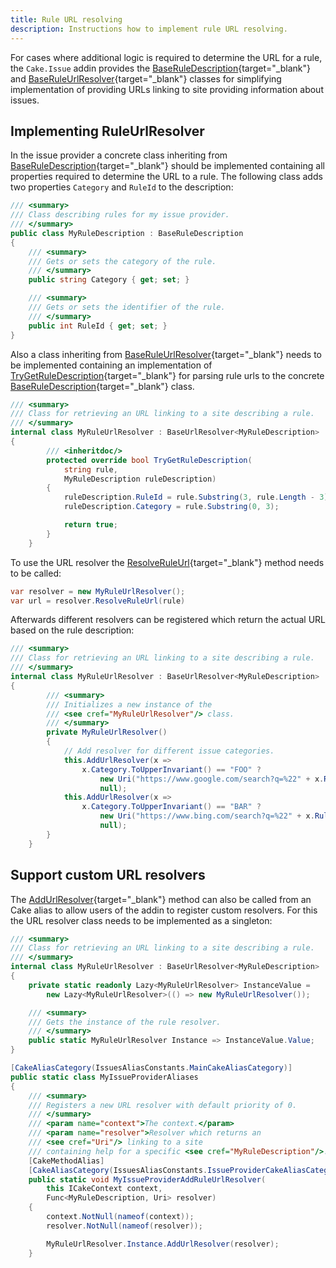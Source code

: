 ```yaml
---
title: Rule URL resolving
description: Instructions how to implement rule URL resolving.
---
```


For cases where additional logic is required to determine the URL for a rule, the `Cake.Issue`
addin provides the [BaseRuleDescription](https://cakebuild.net/api/Cake.Issues/BaseRuleDescription/){target="_blank"}
and [BaseRuleUrlResolver](https://cakebuild.net/api/Cake.Issues/BaseRuleUrlResolver_1/){target="_blank"}
classes for simplifying implementation of providing URLs linking to site providing information about issues.

## Implementing RuleUrlResolver

In the issue provider a concrete class inheriting from [BaseRuleDescription](https://cakebuild.net/api/Cake.Issues/BaseRuleDescription/){target="_blank"}
should be implemented containing all properties required to determine the URL to a rule.
The following class adds two properties `Category` and `RuleId` to the description:

```csharp
/// <summary>
/// Class describing rules for my issue provider.
/// </summary>
public class MyRuleDescription : BaseRuleDescription
{
    /// <summary>
    /// Gets or sets the category of the rule.
    /// </summary>
    public string Category { get; set; }

    /// <summary>
    /// Gets or sets the identifier of the rule.
    /// </summary>
    public int RuleId { get; set; }
}
```

Also a class inheriting from [BaseRuleUrlResolver](https://cakebuild.net/api/Cake.Issues/BaseRuleUrlResolver_1/){target="_blank"}
needs to be implemented containing an implementation of
[TryGetRuleDescription](https://cakebuild.net/api/Cake.Issues/BaseRuleUrlResolver_1/D9DB5D44){target="_blank"}
for parsing rule urls to the concrete [BaseRuleDescription](https://cakebuild.net/api/Cake.Issues/BaseRuleDescription/){target="_blank"}
class.

```csharp
/// <summary>
/// Class for retrieving an URL linking to a site describing a rule.
/// </summary>
internal class MyRuleUrlResolver : BaseUrlResolver<MyRuleDescription>
{
        /// <inheritdoc/>
        protected override bool TryGetRuleDescription(
            string rule,
            MyRuleDescription ruleDescription)
        {
            ruleDescription.RuleId = rule.Substring(3, rule.Length - 3);
            ruleDescription.Category = rule.Substring(0, 3);

            return true;
        }
    }
```

To use the URL resolver the [ResolveRuleUrl](https://cakebuild.net/api/Cake.Issues/BaseRuleUrlResolver_1/6B23EC74){target="_blank"}
method needs to be called:

```csharp
var resolver = new MyRuleUrlResolver();
var url = resolver.ResolveRuleUrl(rule)
```

Afterwards different resolvers can be registered which return the actual URL based on the rule description:

```csharp
/// <summary>
/// Class for retrieving an URL linking to a site describing a rule.
/// </summary>
internal class MyRuleUrlResolver : BaseUrlResolver<MyRuleDescription>
{
        /// <summary>
        /// Initializes a new instance of the
        /// <see cref="MyRuleUrlResolver"/> class.
        /// </summary>
        private MyRuleUrlResolver()
        {
            // Add resolver for different issue categories.
            this.AddUrlResolver(x =>
                x.Category.ToUpperInvariant() == "FOO" ?
                    new Uri("https://www.google.com/search?q=%22" + x.Rule) :
                    null);
            this.AddUrlResolver(x =>
                x.Category.ToUpperInvariant() == "BAR" ?
                    new Uri("https://www.bing.com/search?q=%22" + x.Rule) :
                    null);
        }
    }
```

## Support custom URL resolvers

The [AddUrlResolver](https://cakebuild.net/api/Cake.Issues/BaseRuleUrlResolver_1/AAA4FB20){target="_blank"}
method can also be called from an Cake alias to allow users of the addin to register custom resolvers.
For this the URL resolver class needs to be implemented as a singleton:

```csharp
/// <summary>
/// Class for retrieving an URL linking to a site describing a rule.
/// </summary>
internal class MyRuleUrlResolver : BaseUrlResolver<MyRuleDescription>
{
    private static readonly Lazy<MyRuleUrlResolver> InstanceValue =
        new Lazy<MyRuleUrlResolver>(() => new MyRuleUrlResolver());

    /// <summary>
    /// Gets the instance of the rule resolver.
    /// </summary>
    public static MyRuleUrlResolver Instance => InstanceValue.Value;
}

[CakeAliasCategory(IssuesAliasConstants.MainCakeAliasCategory)]
public static class MyIssueProviderAliases
{
    /// <summary>
    /// Registers a new URL resolver with default priority of 0.
    /// </summary>
    /// <param name="context">The context.</param>
    /// <param name="resolver">Resolver which returns an
    /// <see cref="Uri"/> linking to a site
    /// containing help for a specific <see cref="MyRuleDescription"/>.</param>
    [CakeMethodAlias]
    [CakeAliasCategory(IssuesAliasConstants.IssueProviderCakeAliasCategory)]
    public static void MyIssueProviderAddRuleUrlResolver(
        this ICakeContext context,
        Func<MyRuleDescription, Uri> resolver)
    {
        context.NotNull(nameof(context));
        resolver.NotNull(nameof(resolver));

        MyRuleUrlResolver.Instance.AddUrlResolver(resolver);
    }
```
